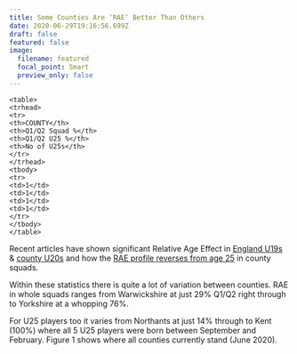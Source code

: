 ```yaml
---
title: Some Counties Are ‘RAE’ Better Than Others
date: 2020-06-29T19:16:56.699Z
draft: false
featured: false
image:
  filename: featured
  focal_point: Smart
  preview_only: false
---
```

```
<table>
<trhead>
<tr>
<th>COUNTY</th>
<th>Q1/Q2 Squad %</th>
<th>Q1/Q2 U25 %</th>
<th>No of U25s</th>
</tr>
</trhead>
<tbody>
<tr>
<td>1</td>
<td>1</td>
<td>1</td>
<td>1</td>
</tr>
</tbody>
</table>
```

Recent articles have shown significant Relative Age Effect in [England U19s](https://onemoresummer.co.uk/post/rae-increasing-in-england-u19-world-cup-squads/) & [county U20s](https://onemoresummer.co.uk/post/how-rae-affects-a-county-career/) and how the [RAE profile reverses from age 25](https://onemoresummer.co.uk/post/how-rae-affects-a-county-career/) in county squads.

Within these statistics there is quite a lot of variation between counties. RAE in whole squads ranges from Warwickshire at just 29% Q1/Q2 right through to Yorkshire at a whopping 76%.

For U25 players too it varies from Northants at just 14% through to Kent (100%) where all 5 U25 players were born between September and February. Figure 1 shows where all counties currently stand (June 2020).
